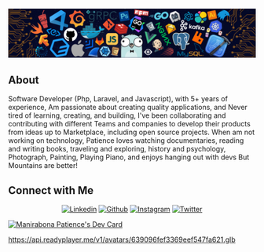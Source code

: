 ![Github Banner](https://github.com/Jaydeep-Yadav/Jaydeep-Yadav/blob/main/banner.png)

## About
Software Developer (Php, Laravel, and Javascript), with 5+ years of experience, Am passionate about creating quality applications, and Never tired of learning, creating, and building,  I've been collaborating and contributing with different Teams and companies to develop their products from ideas up to Marketplace, including open source projects.
When am not working on technology, Patience loves watching documentaries, reading and writing books, traveling and exploring, history and psychology, Photograph, Painting, Playing Piano, and enjoys hanging out with devs But Mountains are better!

## Connect with Me
<p align="center">
	<a href="https://www.linkedin.com/in/manirabona-patience-3b08051b4"><img alt="Linkedin" title="Manirabona patience Linkedin" src="https://img.shields.io/badge/LinkedIn-0077B5?style=for-the-badge&logo=linkedin&logoColor=white"></a>
  <a href="https://github.com/manirabona-programer/manirabona-programer"><img alt="Github" title="Manirabona patience Github" src="https://img.shields.io/badge/GitHub-100000?style=for-the-badge&logo=github&logoColor=white"></a>
  <a href="https://www.instagram.com/manirabona_walker"><img alt="Instagram" title="Manirabona Patience Instagram" src="https://img.shields.io/badge/Instagram-E4405F?style=for-the-badge&logo=instagram&logoColor=white"></a>
	  <a href="https://twitter.com/ManirabonaW"><img alt="Twitter" title="Manirabona Patience Twitter" src="https://img.shields.io/badge/Twitter-1DA1F2?style=for-the-badge&logo=twitter&logoColor=white"></a>
	  </p>
	
<a href="https://app.daily.dev/patienceman"><img src="https://api.daily.dev/devcards/f1a761a9aff34aef95d5b5ce7e2bc88b.png?r=w37" width="400" alt="Manirabona Patience's Dev Card"/></a>

https://api.readyplayer.me/v1/avatars/639096fef3369eef547fa621.glb
